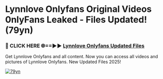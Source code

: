 # Lynnlove Onlyfans Original Videos 0nlyFans Leaked - Files Updated! (79yn)

<h3>🔴 CLICK HERE 🌐==►► <a href="https://tinyurl.com/2m67pmp6" rel="nofollow">Lynnlove Onlyfans Updated Files</a></h3>

Get Lynnlove Onlyfans and all content. Now you can access all videos and pictures of Lynnlove Onlyfans. New Updated Files 2025!

[![79yn](https://i.imgur.com/H4QAA4z.gif)](https://tinyurl.com/2m67pmp6)